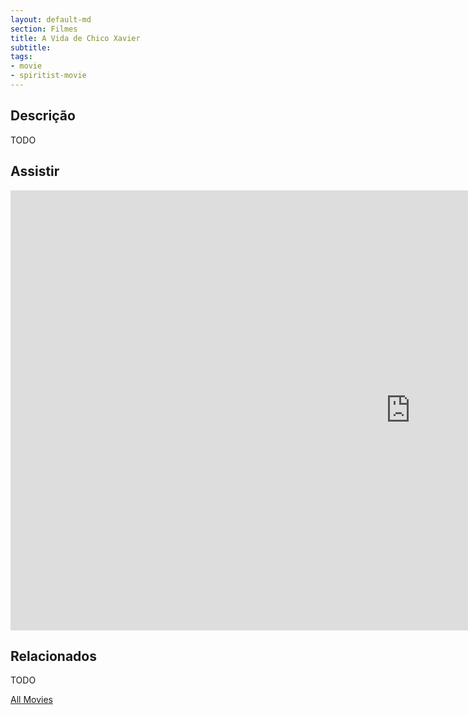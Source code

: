 ```yaml
---
layout: default-md
section: Filmes
title: A Vida de Chico Xavier
subtitle: 
tags: 
- movie
- spiritist-movie
---
```


## Descrição
TODO


## Assistir
<iframe width="1280" height="704" src="https://www.youtube.com/embed/s3vXBBgwMeQ" frameborder="0" allow="accelerometer; autoplay; encrypted-media; gyroscope; picture-in-picture" allowfullscreen></iframe>

## Relacionados
TODO


<a href="/movies" class="button">All Movies</a>